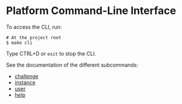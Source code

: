 # Platform Command-Line Interface

To access the CLI, run:

```shell
# At the project root
$ make cli
```

Type CTRL+D or `exit` to stop the CLI.

See the documentation of the different subcommands:

- [challenge](challenge_commands.md)
- [instance](instance_commands.md)
- [user](user_commands.md)
- [help](help_commands.md)
